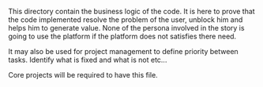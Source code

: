This directory contain the business logic of the code.
It is here to prove that the code implemented resolve the
problem of the user, unblock him and helps him to generate value.
None of the persona involved in the story is going to use the platform
if the platform does not satisfies there need.

It may also be used for project management to define priority between
tasks. Identify what is fixed and what is not etc...

Core projects will be required to have this file.